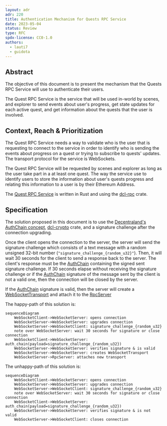 ```yaml
---
layout: adr
adr: 220
title: Authentication Mechanism for Quests RPC Service
date: 2023-05-04
status: Review
type: RFC
spdx-license: CC0-1.0
authors:
  - lauti7
  - guidota
---
```


## Abstract

The objective of this document is to present the mechanism that the Quests RPC Service will use to authenticate their users.

The Quest RPC Service is the service that will be used in-world by scenes, and explorer to send events about user's progress, get state updates for each active quest, and get information about the quests that the user is involved. 

## Context, Reach & Prioritization

The Quest RPC Service needs a way to validate who is the user that is requesting to connect to the service in order to identify who is sending the events about progress on a quest or trying to subscribe to quests' updates. The transport protocol for the service is WebSockets. 

The Quest RPC Service will be requested by scenes and explorer as long as the user take part in a at least one quest. The way the service use to identify users to store the information about user's quests progress and relating this information to a user is by their Ethereum Address. 

The [Quest RPC Service](https://github.com/decentraland/quests/tree/main/crates/server/src/rpc) is written in Rust and using the [dcl-rpc](https://github.com/decentraland/rpc-rust) crate. 

## Specification

The solution proposed in this document is to use the [Decentraland's AuthChain concept](https://docs.decentraland.org/contributor/auth/authchain/), [dcl-crypto](https://github.com/decentraland/decentraland-crypto-rust) crate, and a signature challenge after the connection upgrading. 

Once the client opens the connection to the server, the server will send the signature challenge which consists of a text message with a random unsigned 32-bit number (`"signature_challenge_{random_u32}"`). Then, it will wait 30 seconds for the client to send a response back to the server. The client's response must be the [AuthChain](https://docs.decentraland.org/contributor/auth/authchain/) containing the signed sent signature challenge. If 30 seconds elapse without receiving the signature challenge or if the [AuthChain](https://docs.decentraland.org/contributor/auth/authchain/) signature of the message sent by the client is not a valid one, then the connection will be closed by the server. 

If the [AuthChain](https://docs.decentraland.org/contributor/auth/authchain/) signature is valid, then the server will create a [WebSocketTransport](https://docs.rs/dcl-rpc/latest/dcl_rpc/transports/index.html) and attach it to the [RpcServer](https://docs.rs/dcl-rpc/latest/dcl_rpc/server/index.html)

The happy-path of this solution is: 
```mermaid
sequenceDiagram
    WebSocketClient->WebSocketServer: opens connection
    WebSocketServer->WebSocketServer: upgrades connection
    WebSocketServer->WebSocketClient: signature_challenge_{random_u32}
    note over WebSocketServer: wait 30 seconds for signature or close connection
    WebSocketClient->WebSocketServer: auth_chain(payload=signature_challenge_{random_u32})
    WebSocketServer->WebSocketServer: verifies signature & is valid
    WebSocketServer->WebSocketServer: creates WebSocketTransport
    WebSocketServer->RpcServer: attaches new transport
```


The unhappy-path of this solution is: 
```mermaid
sequenceDiagram
    WebSocketClient->WebSocketServer: opens connection
    WebSocketServer->WebSocketServer: upgrades connection
    WebSocketServer->WebSocketClient: signature_challenge_{random_u32}
    note over WebSocketServer: wait 30 seconds for signature or close connection
    WebSocketClient->WebSocketServer: auth_chain(payload=signature_challenge_{random_u32})
    WebSocketServer->WebSocketServer: verifies signature & is not valid
    WebSocketServer->WebSocketClient: closes connection
```


